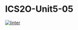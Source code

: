 # ICS2O-Unit5-05
[![linter](https://github.com/Alice-Qiao/ICS2O-Unit5-05/workflows/linter/badge.svg)](https://github.com/marketplace/actions/super-linter)
